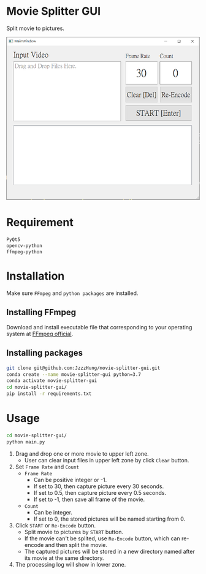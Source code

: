 # Movie Splitter GUI
Split movie to pictures.

![MainWindow](./MainWindow.png)

# Requirement
```
PyQt5
opencv-python
ffmpeg-python
```

# Installation
Make sure `FFmpeg` and `python packages` are installed.

## Installing FFmpeg
Download and install executable file that corresponding to your operating system at [FFmpeg official](https://ffmpeg.org/download.html).

## Installing packages
```bash
git clone git@github.com:JzzzHung/movie-splitter-gui.git
conda create --name movie-splitter-gui python=3.7
conda activate movie-splitter-gui
cd movie-splitter-gui/
pip install -r requirements.txt
```

# Usage
```bash
cd movie-splitter-gui/
python main.py
```

1. Drag and drop one or more movie to upper left zone.
   * User can clear input files in upper left zone by click `Clear` button.
2. Set `Frame Rate` and `Count`
   * `Frame Rate`
     * Can be positive integer or -1.
     * If set to 30, then capture picture every 30 seconds.
     * If set to 0.5, then capture picture every 0.5 seconds.
     * If set to -1, then save all frame of the movie.
   * `Count`
     * Can be integer.
     * If set to 0, the stored pictures will be named starting from 0.
3. Click `START` or `Re-Encode` button.
   * Split movie to pictures by `START` button.
   * If the movie can't be splited, use `Re-Encode` button, which can re-encode and then split the movie.
   * The captured pictures will be stored in a new directory named after its movie at the same directory.
4. The processing log will show in lower zone.